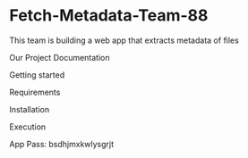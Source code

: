 # Fetch-Metadata-Team-88

This team is building a web app that extracts metadata of files

Our Project Documentation

Getting started

Requirements

Installation

Execution

App Pass: bsdhjmxkwlysgrjt